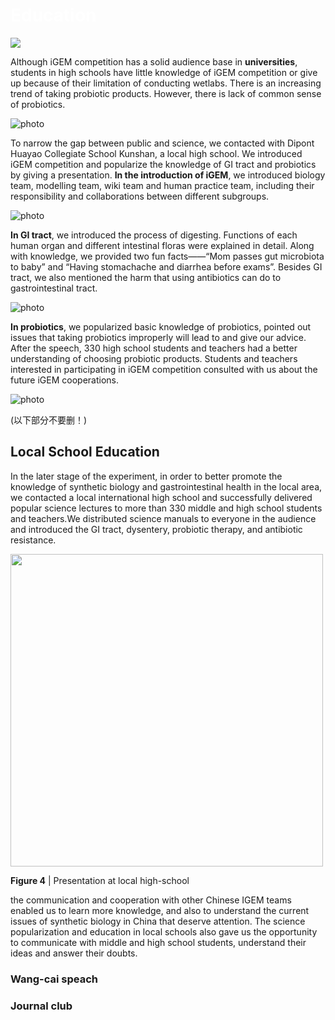 
<div class="flex justify-center items-center">
    <h1 class="absolute" style="z-index: 100;"><span style="color:white">Education</span></h1>
    <img src="https://static.igem.wiki/teams/4161/wiki/education1.jpg" />
</div>


Although iGEM competition has a solid audience base in **universities**,
students in high schools have little knowledge of iGEM competition or give up
because of their limitation of conducting wetlabs. There is an increasing trend
of taking probiotic products. However, there is lack of common sense of
probiotics.

![photo](https://static.igem.wiki/teams/4161/wiki/education2.jpg)

To narrow the gap between public and science, we contacted with Dipont Huayao
Collegiate School Kunshan, a local high school. We introduced iGEM competition
and popularize the knowledge of GI tract and probiotics by giving a
presentation. **In the introduction of iGEM**, we introduced biology team,
modelling team, wiki team and human practice team, including their
responsibility and collaborations between different subgroups.

![photo](https://static.igem.wiki/teams/4161/wiki/education3.jpg)

**In GI tract**, we introduced the process of digesting. Functions of each
human organ and different intestinal floras were explained in detail. Along
with knowledge, we provided two fun facts——“Mom passes gut microbiota to
baby” and “Having stomachache and diarrhea before exams”. Besides GI
tract, we also mentioned the harm that using antibiotics can do to
gastrointestinal tract.

![photo](https://static.igem.wiki/teams/4161/wiki/education4.jpg)

**In probiotics**, we popularized basic knowledge of probiotics, pointed out
issues that taking probiotics improperly will lead to and give our advice.
After the speech, 330 high school students and teachers had a better
understanding of choosing probiotic products. Students and teachers interested
in participating in iGEM competition consulted with us about the future iGEM
cooperations.

![photo](https://static.igem.wiki/teams/4161/wiki/education5.jpg)


(以下部分不要删！)
## Local School Education

In the later stage of the experiment, in order to better promote the knowledge
of synthetic biology and gastrointestinal health in the local area, we
contacted a local international high school and successfully delivered popular
science lectures to more than 330 middle and high school students and
teachers.We distributed science manuals to everyone in the audience and
introduced the GI tract, dysentery, probiotic therapy, and antibiotic
resistance.

<img src="https://static.igem.wiki/teams/4161/wiki/education3.jpg"
width="500"/>

**Figure 4** | Presentation at local high-school


the communication and cooperation
with other Chinese IGEM teams enabled us to learn more knowledge, and also to
understand the current issues of synthetic biology in China that deserve
attention. The science popularization and education in local schools also gave
us the opportunity to communicate with middle and high school students,
understand their ideas and answer their doubts.

### Wang-cai speach

### Journal club

